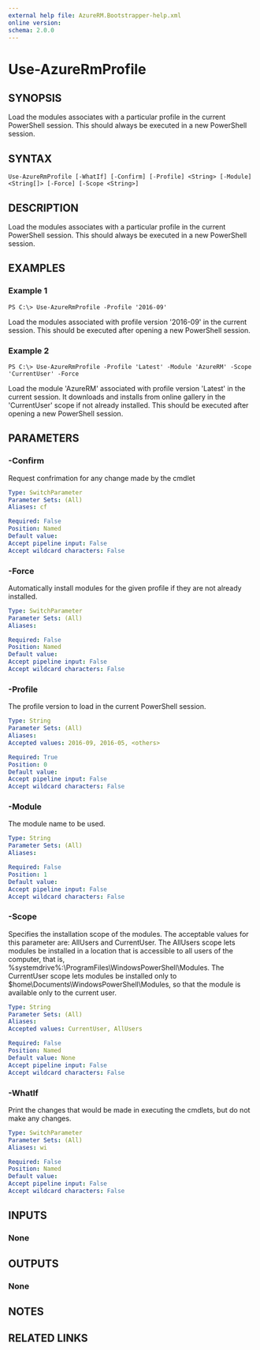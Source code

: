 ```yaml
---
external help file: AzureRM.Bootstrapper-help.xml
online version: 
schema: 2.0.0
---
```


# Use-AzureRmProfile
## SYNOPSIS
Load the modules associates with a particular profile in the current PowerShell session.  This should always be executed in a new PowerShell session.

## SYNTAX

```
Use-AzureRmProfile [-WhatIf] [-Confirm] [-Profile] <String> [-Module] <String[]> [-Force] [-Scope <String>]
```

## DESCRIPTION
Load the modules associates with a particular profile in the current PowerShell session.  This should always be executed in a new PowerShell session.

## EXAMPLES

### Example 1
```
PS C:\> Use-AzureRmProfile -Profile '2016-09'
```

Load the modules associated with profile version '2016-09' in the current session.  This should be executed after opening a new PowerShell session.

### Example 2
```
PS C:\> Use-AzureRmProfile -Profile 'Latest' -Module 'AzureRM' -Scope 'CurrentUser' -Force
```

Load the module 'AzureRM' associated with profile version 'Latest' in the current session. It downloads and installs from online gallery in the 'CurrentUser' scope if not already installed. This should be executed after opening a new PowerShell session.


## PARAMETERS

### -Confirm
Request confrimation for any change made by the cmdlet

```yaml
Type: SwitchParameter
Parameter Sets: (All)
Aliases: cf

Required: False
Position: Named
Default value: 
Accept pipeline input: False
Accept wildcard characters: False
```

### -Force
Automatically install modules for the given profile if they are not already installed.

```yaml
Type: SwitchParameter
Parameter Sets: (All)
Aliases: 

Required: False
Position: Named
Default value: 
Accept pipeline input: False
Accept wildcard characters: False
```

### -Profile
The profile version to load in the current PowerShell session.

```yaml
Type: String
Parameter Sets: (All)
Aliases: 
Accepted values: 2016-09, 2016-05, <others>

Required: True
Position: 0
Default value: 
Accept pipeline input: False
Accept wildcard characters: False
```

### -Module
The module name to be used.

```yaml
Type: String
Parameter Sets: (All)
Aliases: 

Required: False
Position: 1
Default value: 
Accept pipeline input: False
Accept wildcard characters: False
```

### -Scope
Specifies the installation scope of the modules. The acceptable values for this parameter are: AllUsers and CurrentUser.
The AllUsers scope lets modules be installed in a location that is accessible to all users of the computer, that is, %systemdrive%:\ProgramFiles\WindowsPowerShell\Modules.
The CurrentUser scope lets modules be installed only to $home\Documents\WindowsPowerShell\Modules, so that the module is available only to the current user.

```yaml
Type: String
Parameter Sets: (All)
Aliases: 
Accepted values: CurrentUser, AllUsers

Required: False
Position: Named
Default value: None
Accept pipeline input: False
Accept wildcard characters: False
```

### -WhatIf
Print the changes that would be made in executing the cmdlets, but do not make any changes.

```yaml
Type: SwitchParameter
Parameter Sets: (All)
Aliases: wi

Required: False
Position: Named
Default value: 
Accept pipeline input: False
Accept wildcard characters: False
```

## INPUTS

### None

## OUTPUTS

### None

## NOTES

## RELATED LINKS

